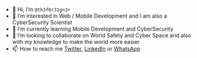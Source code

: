- 👋 Hi, I’m `@th3f0r31gn3r`
- 👀 I’m interested in Web / Mobile Development and I am also a CyberSecurity Scientist
- 🌱 I’m currently learning Mobile Development and CyberSecurity
- 💞️ I’m looking to collaborate on World Safety and Cyber Space and also with my knowledge to make the world more easier
- 📫 How to reach me [Twitter](https://twitter.com/p/th3f0r31gn3r), [LinkedIn](https://linkedin.com/in/ronelkpossou) or [WhatsApp](https://wa.me/+22962644431)

<!---
th3f0r3ign3r/th3f0r3ign3r is a ✨ special ✨ repository because its `README.md` (this file) appears on your GitHub profile.
You can click the Preview link to take a look at your changes.
--->
